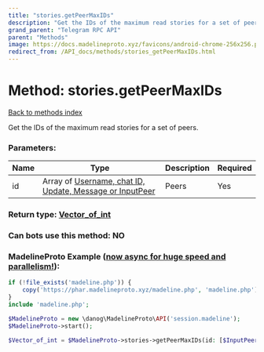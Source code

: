 ```yaml
---
title: "stories.getPeerMaxIDs"
description: "Get the IDs of the maximum read stories for a set of peers."
grand_parent: "Telegram RPC API"
parent: "Methods"
image: https://docs.madelineproto.xyz/favicons/android-chrome-256x256.png
redirect_from: /API_docs/methods/stories_getPeerMaxIDs.html
---
```

# Method: stories.getPeerMaxIDs
[Back to methods index](index.html)



Get the IDs of the maximum read stories for a set of peers.

### Parameters:

| Name     |    Type       | Description | Required |
|----------|---------------|-------------|----------|
|id|Array of [Username, chat ID, Update, Message or InputPeer](/API_docs/types/InputPeer.html) | Peers | Yes|


### Return type: [Vector\_of\_int](/API_docs/types/int.html)

### Can bots use this method: **NO**


### MadelineProto Example ([now async for huge speed and parallelism!](https://docs.madelineproto.xyz/docs/ASYNC.html)):


```php
if (!file_exists('madeline.php')) {
    copy('https://phar.madelineproto.xyz/madeline.php', 'madeline.php');
}
include 'madeline.php';

$MadelineProto = new \danog\MadelineProto\API('session.madeline');
$MadelineProto->start();

$Vector_of_int = $MadelineProto->stories->getPeerMaxIDs(id: [$InputPeer, $InputPeer], );
```

